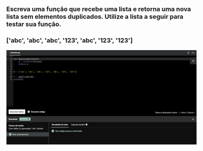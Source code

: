 ### Escreva uma função que recebe uma lista e retorna uma nova lista sem elementos duplicados. Utilize a lista a seguir para testar sua função.

### ['abc', 'abc', 'abc', '123', 'abc', '123', '123']

![Exercicio 10](<../evidencias/Sprint 3 Ex10.png>)
